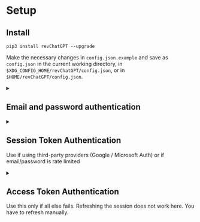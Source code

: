 # Setup
## Install
`pip3 install revChatGPT --upgrade`

Make the necessary changes in `config.json.example` and save as `config.json` in the current working directory, in `$XDG_CONFIG_HOME/revChatGPT/config.json`, or in `$HOME/revChatGPT/config.json`.

<details>
<summary>

## Email and password authentication
</summary>

```json
{
    "email": "<YOUR_EMAIL>",
    "password": "<YOUR_PASSWORD>"
}
```
Save this in `config.json` in current working directory, in `$XDG_CONFIG_HOME/revChatGPT/config.json`, or in `$HOME/revChatGPT/config.json`.

</details>

<details>
<summary>

## Session Token Authentication
Use if using third-party providers (Google / Microsoft Auth) or if email/password is rate limited
</summary>

Go to https://chat.openai.com/chat and log in or sign up

1. Open console with `F12`
2. Open `Application` tab > Cookies
![image](https://user-images.githubusercontent.com/36258159/205494773-32ef651a-994d-435a-9f76-a26699935dac.png)
3. Copy the value for `__Secure-next-auth.session-token` and paste it into `config.json.example` under `session_token`. You do not need to fill out `Authorization`
![image](https://user-images.githubusercontent.com/36258159/205495076-664a8113-eda5-4d1e-84d3-6fad3614cfd8.png)
4. Save the modified file as `config.json` in the current working directory, as `$XDG_CONFIG_HOME/revChatGPT/config.json`, or as `$HOME/revChatGPT/config.json`.

```json
{
    "session_token": "<YOUR_TOKEN>"
}
```
Do not put email/password as that overrides tokens

</details>

<details>
<summary>

## Access Token Authentication
Use this only if all else fails. Refreshing the session does not work here. You have to refresh manually.
</summary>

1. Log in to https://chat.openai.com/
2. Go to https://chat.openai.com/api/auth/session
3. Copy the `accessToken`
4. Replace the <accessToken> with the accessToken value using the below format
```json
{
	"Authorization":"<accessToken>"
}
```
5. Save as `config.json` in the current working directory, as `$XDG_CONFIG_HOME/revChatGPT/config.json`, or as `$HOME/revChatGPT/config.json`.

</details>
